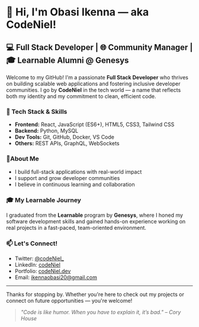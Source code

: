 # 👋 Hi, I'm Obasi Ikenna — aka **CodeNiel**!

## 💻 Full Stack Developer | 🌐 Community Manager | 🎓 Learnable Alumni @ Genesys

Welcome to my GitHub! I'm a passionate **Full Stack Developer** who thrives on building scalable web applications and fostering inclusive developer communities. I go by **CodeNiel** in the tech world — a name that reflects both my identity and my commitment to clean, efficient code.

### 🔧 Tech Stack & Skills
- **Frontend:** React, JavaScript (ES6+), HTML5, CSS3, Tailwind CSS
- **Backend:** Python, MySQL
- **Dev Tools:** Git, GitHub, Docker, VS Code
- **Others:** REST APIs, GraphQL, WebSockets
  

### 🚀About Me
- I build full-stack applications with real-world impact
- I support and grow developer communities
- I believe in continuous learning and collaboration

### 🎓 My Learnable Journey
I graduated from the **Learnable** program by **Genesys**, where I honed my software development skills and gained hands-on experience working on real projects in a fast-paced, team-oriented environment.

### 📫 Let's Connect!
- Twitter: [@codeNiel_](https://twitter.com/code_niel_)
- LinkedIn: [codeNiel](https://www.linkedin.com/in/codeNiel/)
- Portfolio: [codeNiel.dev](https://codeNiel.dev) <!-- Optional, if you have one -->
- Email: ikennaobasi20@gmail.com<!-- Replace with your real email -->

---

Thanks for stopping by. Whether you're here to check out my projects or connect on future opportunities — you're welcome!

> *"Code is like humor. When you have to explain it, it’s bad." – Cory House*
